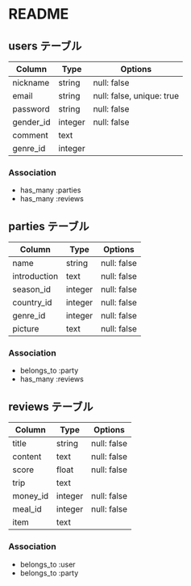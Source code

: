 # README



## users テーブル
| Column    | Type    | Options                   |
| --------  | ------- | ------------------------- |
| nickname  | string  | null: false               |
| email     | string  | null: false, unique: true |
| password  | string  | null: false               |
| gender_id | integer | null: false               |
| comment   | text    |                           |
| genre_id  | integer |                           |

### Association
- has_many :parties
- has_many :reviews



## parties テーブル
| Column       | Type    | Options     |
| ------------ | ------- | ----------- |
| name         | string  | null: false |
| introduction | text    | null: false |
| season_id      | integer | null: false |
| country_id   | integer | null: false |
| genre_id     | integer | null: false |
| picture      | text    | null: false |

### Association
- belongs_to :party
- has_many :reviews



## reviews テーブル
| Column   | Type    | Options     |
| -------- | ------- | ----------- |
| title    | string  | null: false |
| content  | text    | null: false |
| score    | float   | null: false |
| trip     | text    |             |
| money_id | integer | null: false |
| meal_id  | integer | null: false |
| item     | text    |             |

### Association
- belongs_to :user
- belongs_to :party